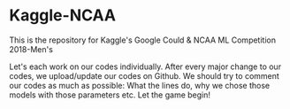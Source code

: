 # Kaggle-NCAA
This is the repository for Kaggle's Google Could &amp; NCAA ML Competition 2018-Men's

Let's each work on our codes individually. After every major change to our codes, we upload/update our codes on Github. We should try to comment our codes as much as possible: What the lines do, why we chose those models with those parameters etc. Let the game begin!
